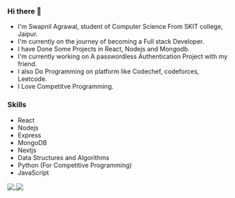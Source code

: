 ### Hi there 👋

* I'm Swapnil Agrawal, student of Computer Science From SKIT college, Jaipur.
* I'm currently on the journey of becoming a Full stack Developer. 
* I have Done Some Projects in React, Nodejs and Mongodb.
* I'm currently working on A passwordless Authentication Project with my friend.
* I also Do Programming on platform like Codechef, codeforces, Leetcode.
* I Love Competitve Programming.

### Skills 
* React
* Nodejs
* Express
* MongoDB
* Nextjs
* Data Structures and Algorithms
* Python (For Competitive Programming)
* JavaScript

<a href="https://github.com/code123-tech/github-readme-stats">
  <img align="center" src="https://github-readme-stats.vercel.app/api?username=code123-tech&show_icons=true&theme=Gradient&count_private=true" />
</a>
<a href="https://github.com/code123-tech/github-readme-stats">
  <img align="center" src="https://github-readme-stats.vercel.app/api/top-langs/?username=code123-tech&langs_count=10&layout=compact)](https://github.com/code123-tech/github-readme-stats" />
</a>

<!--
**code123-tech/code123-tech** is a ✨ _special_ ✨ repository because its `README.md` (this file) appears on your GitHub profile.

Here are some ideas to get you started:

- 🔭 I’m currently working on ...
- 🌱 I’m currently learning ...
- 👯 I’m looking to collaborate on ...
- 🤔 I’m looking for help with ...
- 💬 Ask me about ...
- 📫 How to reach me: ...
- 😄 Pronouns: ...
- ⚡ Fun fact: ...
-->
